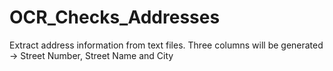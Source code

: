 # OCR_Checks_Addresses
Extract address information from text files. 
Three columns will be generated -> Street Number, Street Name and City
